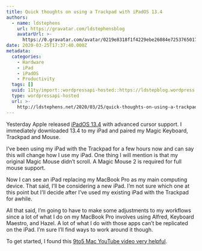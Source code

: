 ```yaml
---
title: Quick thoughts on using a Trackpad with iPadOS 13.4
authors:
  - name: ldstephens
    url: https://gravatar.com/ldstephensblog
    avatarUrl: >-
      https://0.gravatar.com/avatar/0219e8318f1f4229ebe26084e7253765017f43ca0c631be37dc6d0b8ad6e40a4?s=96&d=identicon&r=G
date: 2020-03-25T17:37:40.000Z
metadata:
  categories:
    - Hardware
    - iPad
    - iPadOS
    - Productivity
  tags: []
  uuid: 11ty/import::wordpressapi-hosted::https://ldstepblog.wordpress.com/?p=2110
  type: wordpressapi-hosted
  url: >-
    http://ldstephens.net/2020/03/25/quick-thoughts-on-using-a-trackpad-with-ipados-134/
---
```

Yesterday Apple released [iPadOS 13.4](https://support.apple.com/en-us/HT210394#134) with advanced cursor support. I immediately downloaded 13.4 to my iPad and paired my Magic Keyboard, Trackpad and Mouse.

I’ve been using my iPad with the Trackpad for a few hours now and can say this will change how I use my iPad. One thing I will mention is that my original Magic Mouse didn’t scroll. A Magic Mouse 2 is required for full mouse support.

Now I can see an iPad replacing my MacBook Pro as my main computing device. That said, I’ll be considering a new iPad. I’m not sure which one at this point but I’ll decide after I’ve used my existing iPad with the Trackpad for awhile.

All that said, I’m going to have to make some adjustments to my workflows since a lot of what I do on my MacBook Pro involves using Alfred, Keyboard Maestro, and Hazel. A lot of what I do with those apps can’t be replicated on the iPad. I’m sure I’ll find ways to work around it though.

To get started, I found this [9to5 Mac YouTube video very helpful](https://www.youtube.com/watch?v=RZx6Wj_eAE4).